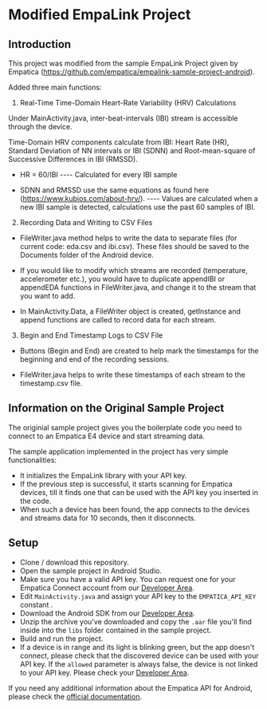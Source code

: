 # Modified EmpaLink Project

## Introduction

This project was modified from the sample EmpaLink Project given by Empatica (https://github.com/empatica/empalink-sample-project-android).

Added three main functions:

1) Real-Time Time-Domain Heart-Rate Variability (HRV) Calculations

Under MainActivity.java, inter-beat-intervals (IBI) stream is accessible through the device.

Time-Domain HRV components calculate from IBI: Heart Rate (HR), Standard Deviation of NN intervals or IBI (SDNN) and Root-mean-square of Successive Differences in IBI (RMSSD).

- HR = 60/IBI ---- Calculated for every IBI sample

- SDNN and RMSSD use the same equations as found here (https://www.kubios.com/about-hrv/). ---- Values are calculated when a new IBI sample is detected, calculations use the past 60 samples of IBI.

2) Recording Data and Writing to CSV Files

- FileWriter.java method helps to write the data to separate files (for current code: eda.csv and ibi.csv). These files should be saved to the Documents folder of the Android device.

- If you would like to modify which streams are recorded (temperature, accelerometer etc.), you would have to duplicate appendIBI or appendEDA functions in FileWriter.java, and change it to the stream that you want to add.

- In MainActivity.Data, a FileWriter object is created, getInstance and append functions are called to record data for each stream. 

3) Begin and End Timestamp Logs to CSV File

- Buttons (Begin and End) are created to help mark the timestamps for the beginning and end of the recording sessions. 

- FileWriter.java helps to write these timestamps of each stream to the timestamp.csv file.


## Information on the Original Sample Project

The originial sample project gives you the boilerplate code you need to connect to an Empatica E4 device and start streaming data.

The sample application implemented in the project has very simple functionalities:

- It initializes the EmpaLink library with your API key.
- If the previous step is successful, it starts scanning for Empatica devices, till it finds one that can be used with the API key you inserted in the code.
- When such a device has been found, the app connects to the devices and streams data for 10 seconds, then it disconnects.

## Setup

- Clone / download this repository.
- Open the sample project in Android Studio.
- Make sure you have a valid API key. You can request one for your Empatica Connect account from our [Developer Area][1].
- Edit `MainActivity.java` and assign your API key to the `EMPATICA_API_KEY` constant .
- Download the Android SDK from our [Developer Area][1].
- Unzip the archive you've downloaded and copy the `.aar` file you'll find inside into the `libs` folder contained in the sample project.
- Build and run the project.
- If a device is in range and its light is blinking green, but the app doesn't connect, please check that the discovered device can be used with your API key. If the `allowed` parameter is always false, the device is not linked to your API key. Please check your [Developer Area][1].

If you need any additional information about the Empatica API for Android, please check the [official documentation][2].

[1]: https://www.empatica.com/connect/developer.php
[2]: http://developer.empatica.com
